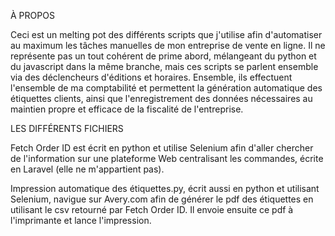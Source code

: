 À PROPOS

Ceci est un melting pot des différents scripts que j'utilise afin d'automatiser au maximum les tâches manuelles de mon entreprise de vente en ligne.
Il ne représente pas un tout cohérent de prime abord, mélangeant du python et du javascript dans la même branche, mais ces scripts se parlent ensemble via des déclencheurs d'éditions et horaires.
Ensemble, ils effectuent l'ensemble de ma comptabilité et permettent la génération automatique des étiquettes clients, ainsi que l'enregistrement des données nécessaires au maintien propre et efficace de la fiscalité de l'entreprise.

LES DIFFÉRENTS FICHIERS

Fetch Order ID est écrit en python et utilise Selenium afin d'aller chercher de l'information sur une plateforme Web centralisant les commandes, écrite en Laravel (elle ne m'appartient pas).

Impression automatique des étiquettes.py, écrit aussi en python et utilisant Selenium, navigue sur Avery.com afin de générer le pdf des étiquettes en utilisant le csv retourné par Fetch Order ID. Il envoie ensuite ce pdf à l'imprimante et lance l'impression.

